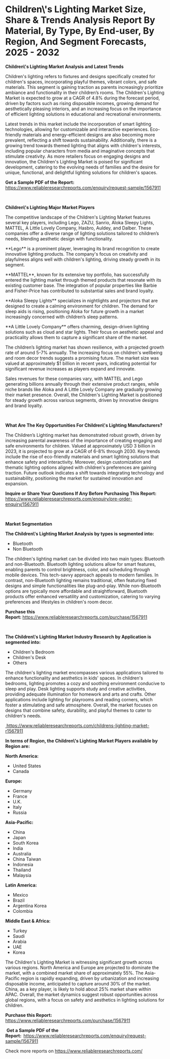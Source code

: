 <p><h1>Children\'s Lighting Market Size, Share & Trends Analysis Report By Material, By Type, By End-user, By Region, And Segment Forecasts, 2025 - 2032</h1></p><p><strong>Children\'s Lighting Market Analysis and Latest Trends</strong></p>
<p><p>Children's lighting refers to fixtures and designs specifically created for children's spaces, incorporating playful themes, vibrant colors, and safe materials. This segment is gaining traction as parents increasingly prioritize ambiance and functionality in their children’s rooms. The Children's Lighting Market is expected to grow at a CAGR of 4.8% during the forecast period, driven by factors such as rising disposable incomes, growing demand for aesthetically pleasing interiors, and an increasing focus on the importance of efficient lighting solutions in educational and recreational environments.</p><p>Latest trends in this market include the incorporation of smart lighting technologies, allowing for customizable and interactive experiences. Eco-friendly materials and energy-efficient designs are also becoming more prevalent, reflecting a shift towards sustainability. Additionally, there is a growing trend towards themed lighting that aligns with children's interests, including popular characters from media and imaginative concepts that stimulate creativity. As more retailers focus on engaging designs and innovation, the Children's Lighting Market is poised for significant development, catering to the evolving needs of families and the desire for unique, functional, and delightful lighting solutions for children's spaces.</p></p>
<p><strong>Get a Sample PDF of the Report:&nbsp;</strong> <a href="https://www.reliableresearchreports.com/enquiry/request-sample/1567911?utm_campaign=3290&utm_medium=2&utm_source=Github&utm_content=ia&utm_term=23032025&utm_id=childrens-lighting">https://www.reliableresearchreports.com/enquiry/request-sample/1567911</a></p>
<p>&nbsp;</p>
<p><strong>Children\'s Lighting Major Market Players</strong></p>
<p><p>The competitive landscape of the Children's Lighting Market features several key players, including Lego, ZAZU, Sanrio, Aloka Sleepy Lights, MATTEL, A Little Lovely Company, Hasbro, Auldey, and Dalber. These companies offer a diverse range of lighting solutions tailored to children’s needs, blending aesthetic design with functionality.</p><p>**Lego** is a prominent player, leveraging its brand recognition to create innovative lighting products. The company's focus on creativity and playfulness aligns well with children's lighting, driving steady growth in its segment.</p><p>**MATTEL**, known for its extensive toy portfolio, has successfully entered the lighting market through themed products that resonate with its existing customer base. The integration of popular properties like Barbie and Fisher-Price has contributed to substantial sales and brand loyalty.</p><p>**Aloka Sleepy Lights** specializes in nightlights and projectors that are designed to create a calming environment for children. The demand for sleep aids is rising, positioning Aloka for future growth in a market increasingly concerned with children’s sleep patterns.</p><p>**A Little Lovely Company** offers charming, design-driven lighting solutions such as cloud and star lights. Their focus on aesthetic appeal and practicality allows them to capture a significant share of the market.</p><p>The children’s lighting market has shown resilience, with a projected growth rate of around 5-7% annually. The increasing focus on children's wellbeing and room decor trends suggests a promising future. The market size was valued at approximately $1 billion in recent years, indicating potential for significant revenue increases as players expand and innovate.</p><p>Sales revenues for these companies vary, with MATTEL and Lego generating billions annually through their extensive product ranges, while niche brands like Aloka and A Little Lovely Company are gradually growing their market presence. Overall, the Children's Lighting Market is positioned for steady growth across various segments, driven by innovative designs and brand loyalty.</p></p>
<p>&nbsp;</p>
<p><strong>What Are The Key Opportunities For Children\'s Lighting Manufacturers?</strong></p>
<p><p>The Children’s Lighting market has demonstrated robust growth, driven by increasing parental awareness of the importance of creating engaging and safe environments for children. Valued at approximately USD 3 billion in 2023, it is projected to grow at a CAGR of 6-8% through 2030. Key trends include the rise of eco-friendly materials and smart lighting solutions that enhance safety and interactivity. Moreover, design customization and thematic lighting options aligned with children's preferences are gaining traction. Future outlook indicates a shift towards integrating technology and sustainability, positioning the market for sustained innovation and expansion.</p></p>
<p><strong>Inquire or Share Your Questions If Any Before Purchasing This Report:</strong> <a href="https://www.reliableresearchreports.com/enquiry/pre-order-enquiry/1567911?utm_campaign=3290&utm_medium=2&utm_source=Github&utm_content=ia&utm_term=23032025&utm_id=childrens-lighting">https://www.reliableresearchreports.com/enquiry/pre-order-enquiry/1567911</a></p>
<p>&nbsp;</p>
<p><strong>Market Segmentation</strong></p>
<p><strong>The Children\'s Lighting Market Analysis by types is segmented into:</strong></p>
<p><ul><li>Bluetooth</li><li>Non Bluetooth</li></ul></p>
<p><p>The children's lighting market can be divided into two main types: Bluetooth and non-Bluetooth. Bluetooth lighting solutions allow for smart features, enabling parents to control brightness, color, and scheduling through mobile devices. This tech-savvy approach appeals to modern families. In contrast, non-Bluetooth lighting remains traditional, often featuring fixed designs and simple functionalities like plug-and-play. While non-Bluetooth options are typically more affordable and straightforward, Bluetooth products offer enhanced versatility and customization, catering to varying preferences and lifestyles in children's room decor.</p></p>
<p><strong>Purchase this Report:&nbsp;</strong><a href="https://www.reliableresearchreports.com/purchase/1567911?utm_campaign=3290&utm_medium=2&utm_source=Github&utm_content=ia&utm_term=23032025&utm_id=childrens-lighting">https://www.reliableresearchreports.com/purchase/1567911</a></p>
<p>&nbsp;</p>
<p><strong>The Children\'s Lighting Market Industry Research by Application is segmented into:</strong></p>
<p><ul><li>Children's Bedroom</li><li>Children's Desk</li><li>Others</li></ul></p>
<p><p>The children's lighting market encompasses various applications tailored to enhance functionality and aesthetics in kids' spaces. In children's bedrooms, lighting promotes a cozy and soothing environment conducive to sleep and play. Desk lighting supports study and creative activities, providing adequate illumination for homework and arts and crafts. Other applications include lighting for playrooms and reading corners, which foster a stimulating and safe atmosphere. Overall, the market focuses on designs that combine safety, durability, and playful themes to cater to children's needs.</p></p>
<p><a href="https://www.reliableresearchreports.com/childrens-lighting-market-r1567911?utm_campaign=3290&utm_medium=2&utm_source=Github&utm_content=ia&utm_term=23032025&utm_id=childrens-lighting">&nbsp;https://www.reliableresearchreports.com/childrens-lighting-market-r1567911</a></p>
<p><strong>In terms of Region, the Children\'s Lighting Market Players available by Region are:</strong></p>
<p>
    <p> <strong> North America: </strong>
        <ul>
            <li>United States</li>
            <li>Canada</li>
        </ul>
        </p> 
    <p> <strong> Europe: </strong>
        <ul>
            <li>Germany</li>
            <li>France</li>
            <li>U.K.</li>
            <li>Italy</li>
            <li>Russia</li>
        </ul>
        </p> 
    <p> <strong> Asia-Pacific: </strong>
        <ul>
            <li>China</li>
            <li>Japan</li>
            <li>South Korea</li>
            <li>India</li>
            <li>Australia</li>
            <li>China Taiwan</li>
            <li>Indonesia</li>
            <li>Thailand</li>
            <li>Malaysia</li>
        </ul>
        </p> 
    <p> <strong> Latin America: </strong>
        <ul>
            <li>Mexico</li>
            <li>Brazil</li>
            <li>Argentina Korea</li>
            <li>Colombia</li>
        </ul>
        </p> 
    <p> <strong> Middle East & Africa: </strong>
        <ul>
            <li>Turkey</li>
            <li>Saudi</li>
            <li>Arabia</li>
            <li>UAE</li>
            <li>Korea</li>
        </ul>
    </p>
    </p>
<p><p>The Children's Lighting Market is witnessing significant growth across various regions. North America and Europe are projected to dominate the market, with a combined market share of approximately 55%. The Asia-Pacific region is rapidly expanding, driven by urbanization and increasing disposable income, anticipated to capture around 30% of the market. China, as a key player, is likely to hold about 25% market share within APAC. Overall, the market dynamics suggest robust opportunities across global regions, with a focus on safety and aesthetics in lighting solutions for children.</p></p>
<p><strong>Purchase this Report: </strong><a href="https://www.reliableresearchreports.com/purchase/1567911?utm_campaign=3290&utm_medium=2&utm_source=Github&utm_content=ia&utm_term=23032025&utm_id=childrens-lighting">https://www.reliableresearchreports.com/purchase/1567911</a></p>
<p>&nbsp;<strong>Get a Sample PDF of the Report:&nbsp;&nbsp;</strong><a href="https://www.reliableresearchreports.com/enquiry/request-sample/1567911?utm_campaign=3290&utm_medium=2&utm_source=Github&utm_content=ia&utm_term=23032025&utm_id=childrens-lighting">https://www.reliableresearchreports.com/enquiry/request-sample/1567911</a></p>
<p><strong></strong></p>
<p>Check more reports on <a href="https://www.reliableresearchreports.com/?utm_campaign=3290&utm_medium=2&utm_source=Github&utm_content=ia&utm_term=23032025&utm_id=childrens-lighting">https://www.reliableresearchreports.com/</a></p>
